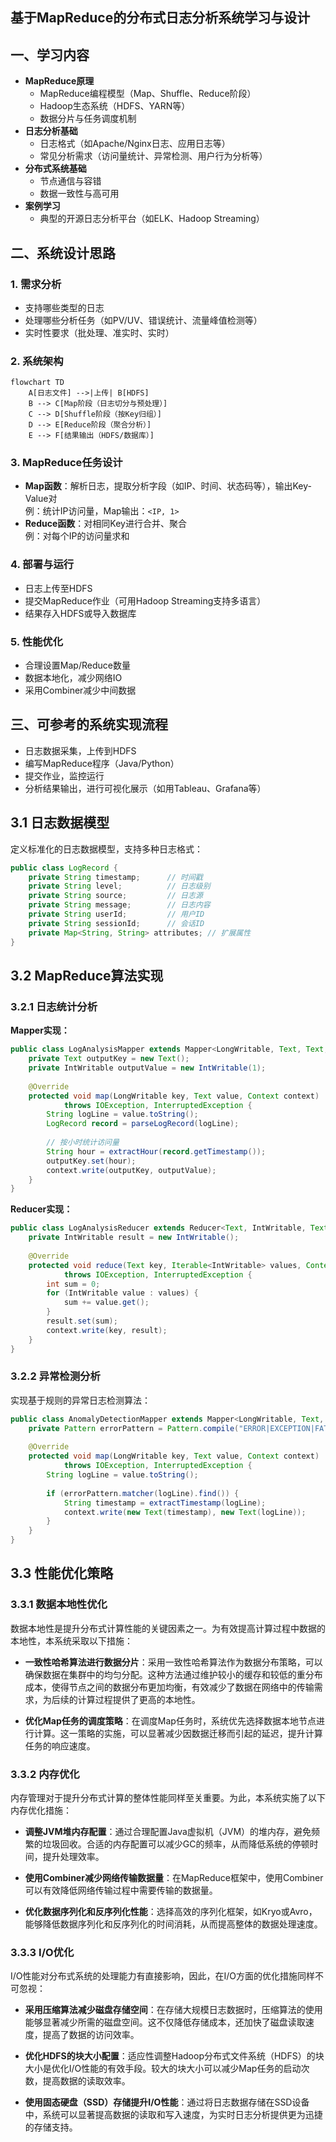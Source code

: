 ## 基于MapReduce的分布式日志分析系统学习与设计

## 一、学习内容

- **MapReduce原理**
  - MapReduce编程模型（Map、Shuffle、Reduce阶段）
  - Hadoop生态系统（HDFS、YARN等）
  - 数据分片与任务调度机制
- **日志分析基础**
  - 日志格式（如Apache/Nginx日志、应用日志等）
  - 常见分析需求（访问量统计、异常检测、用户行为分析等）
- **分布式系统基础**
  - 节点通信与容错
  - 数据一致性与高可用
- **案例学习**
  - 典型的开源日志分析平台（如ELK、Hadoop Streaming）

## 二、系统设计思路

### 1. 需求分析
- 支持哪些类型的日志
- 处理哪些分析任务（如PV/UV、错误统计、流量峰值检测等）
- 实时性要求（批处理、准实时、实时）

### 2. 系统架构
```mermaid
flowchart TD
    A[日志文件] -->|上传| B[HDFS]
    B --> C[Map阶段（日志切分与预处理）]
    C --> D[Shuffle阶段（按Key归组）]
    D --> E[Reduce阶段（聚合分析）]
    E --> F[结果输出（HDFS/数据库）]
```

### 3. MapReduce任务设计
- **Map函数**：解析日志，提取分析字段（如IP、时间、状态码等），输出Key-Value对  
  例：统计IP访问量，Map输出：`<IP, 1>`
- **Reduce函数**：对相同Key进行合并、聚合  
  例：对每个IP的访问量求和

### 4. 部署与运行
- 日志上传至HDFS
- 提交MapReduce作业（可用Hadoop Streaming支持多语言）
- 结果存入HDFS或导入数据库

### 5. 性能优化
- 合理设置Map/Reduce数量
- 数据本地化，减少网络IO
- 采用Combiner减少中间数据

## 三、可参考的系统实现流程
- 日志数据采集，上传到HDFS
- 编写MapReduce程序（Java/Python）
- 提交作业，监控运行
- 分析结果输出，进行可视化展示（如用Tableau、Grafana等）


## 3.1 日志数据模型
定义标准化的日志数据模型，支持多种日志格式：

```java
public class LogRecord {
    private String timestamp;      // 时间戳
    private String level;          // 日志级别
    private String source;         // 日志源
    private String message;        // 日志内容
    private String userId;         // 用户ID
    private String sessionId;      // 会话ID
    private Map<String, String> attributes; // 扩展属性
}
```

## 3.2 MapReduce算法实现

### 3.2.1 日志统计分析

**Mapper实现：**

```java
public class LogAnalysisMapper extends Mapper<LongWritable, Text, Text, IntWritable> {
    private Text outputKey = new Text();
    private IntWritable outputValue = new IntWritable(1);
    
    @Override
    protected void map(LongWritable key, Text value, Context context) 
            throws IOException, InterruptedException {
        String logLine = value.toString();
        LogRecord record = parseLogRecord(logLine);
        
        // 按小时统计访问量
        String hour = extractHour(record.getTimestamp());
        outputKey.set(hour);
        context.write(outputKey, outputValue);
    }
}
```

**Reducer实现：**

```java
public class LogAnalysisReducer extends Reducer<Text, IntWritable, Text, IntWritable> {
    private IntWritable result = new IntWritable();
    
    @Override
    protected void reduce(Text key, Iterable<IntWritable> values, Context context)
            throws IOException, InterruptedException {
        int sum = 0;
        for (IntWritable value : values) {
            sum += value.get();
        }
        result.set(sum);
        context.write(key, result);
    }
}
```

### 3.2.2 异常检测分析
实现基于规则的异常日志检测算法：

```java
public class AnomalyDetectionMapper extends Mapper<LongWritable, Text, Text, Text> {
    private Pattern errorPattern = Pattern.compile("ERROR|EXCEPTION|FATAL");
    
    @Override
    protected void map(LongWritable key, Text value, Context context)
            throws IOException, InterruptedException {
        String logLine = value.toString();
        
        if (errorPattern.matcher(logLine).find()) {
            String timestamp = extractTimestamp(logLine);
            context.write(new Text(timestamp), new Text(logLine));
        }
    }
}
```

## 3.3 性能优化策略

### 3.3.1 数据本地性优化
数据本地性是提升分布式计算性能的关键因素之一。为有效提高计算过程中数据的本地性，本系统采取以下措施：

- **一致性哈希算法进行数据分片**：采用一致性哈希算法作为数据分布策略，可以确保数据在集群中的均匀分配。这种方法通过维护较小的缓存和较低的重分布成本，使得节点之间的数据分布更加均衡，有效减少了数据在网络中的传输需求，为后续的计算过程提供了更高的本地性。

- **优化Map任务的调度策略**：在调度Map任务时，系统优先选择数据本地节点进行计算。这一策略的实施，可以显著减少因数据迁移而引起的延迟，提升计算任务的响应速度。

### 3.3.2 内存优化
内存管理对于提升分布式计算的整体性能同样至关重要。为此，本系统实施了以下内存优化措施：

- **调整JVM堆内存配置**：通过合理配置Java虚拟机（JVM）的堆内存，避免频繁的垃圾回收。合适的内存配置可以减少GC的频率，从而降低系统的停顿时间，提升处理效率。

- **使用Combiner减少网络传输数据量**：在MapReduce框架中，使用Combiner可以有效降低网络传输过程中需要传输的数据量。

- **优化数据序列化和反序列化性能**：选择高效的序列化框架，如Kryo或Avro，能够降低数据序列化和反序列化的时间消耗，从而提高整体的数据处理速度。

### 3.3.3 I/O优化
I/O性能对分布式系统的处理能力有直接影响，因此，在I/O方面的优化措施同样不可忽视：

- **采用压缩算法减少磁盘存储空间**：在存储大规模日志数据时，压缩算法的使用能够显著减少所需的磁盘空间。这不仅降低存储成本，还加快了磁盘读取速度，提高了数据的访问效率。

- **优化HDFS的块大小配置**：适应性调整Hadoop分布式文件系统（HDFS）的块大小是优化I/O性能的有效手段。较大的块大小可以减少Map任务的启动次数，提高数据的读取效率。

- **使用固态硬盘（SSD）存储提升I/O性能**：通过将日志数据存储在SSD设备中，系统可以显著提高数据的读取和写入速度，为实时日志分析提供更为迅捷的存储支持。
```
